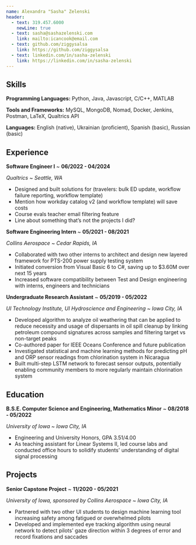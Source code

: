 ```yaml
---
name: Alexandra "Sasha" Zelenski
header:
  - text: 319.457.6000
    newLine: true
  - text: sasha@sashazelenski.com
    link: mailto:icancook@email.com
  - text: github.com/ziggysalsa
    link: https://github.com/ziggysalsa
  - text: linkedin.com/in/sasha-zelenski
    link: https://linkedin.com/in/sasha-zelenski
---
```


## Skills

**Programming Languages:** Python, Java, Javascript, C/C++, MATLAB

**Tools and Frameworks:** MySQL, MongoDB, Nomad, Docker, Jenkins, Postman, LaTeX, Qualtrics API

**Languages:** English (native), Ukrainian (proficient), Spanish (basic), Russian (basic)

## Experience

**Software Engineer I**
  ~ **06/2022 - 04/2024**

*Qualtrics*
  ~ *Seattle, WA*

- Designed and built solutions for (travelers: bulk ED update, workflow failure reporting, workflow template)
- Mention how workday catalog v2 (and workflow template) will save costs
- Course evals teacher email filtering feature
- Line about something that’s not the projects I did? 

**Software Engineering Intern**
  ~ **05/2021 - 08/2021**

*Collins Aerospace*
  ~ *Cedar Rapids, IA* 

- Collaborated with two other interns to architect and design new layered framework for PTS-200 power supply testing system
- Initiated conversion from Visual Basic 6 to C#, saving up to $3.60M over next 15 years
- Increased software compatibility between Test and Design engineering with interns, engineers and technicians   

**Undergraduate Research Assistant**
  ~ **05/2019 - 05/2022**

*UI Technology Institute, UI Hydroscience and Engineering*
  ~ *Iowa City, IA*

- Developed algorithm to analyze oil weathering that can be applied to reduce necessity and usage of dispersants in oil spill cleanup by linking petroleum compound signatures across samples and filtering target vs non-target peaks
- Co-authored paper for IEEE Oceans Conference and future publication
- Investigated statistical and machine learning methods for predicting pH and ORP sensor readings from chlorination system in Nicaragua
- Built multi-step LSTM network to forecast sensor outputs, potentially enabling community members to more regularly maintain chlorination system

## Education

**B.S.E. Computer Science and Engineering, Mathematics Minor**
  ~ **08/2018 - 05/2022**

*University of Iowa*
  ~ *Iowa City, IA*
- Engineering and University Honors, GPA 3.51/4.00
- As teaching assistant for Linear Systems II, led course labs and conducted office hours to solidify students' understanding of digital signal processing

## Projects
**Senior Capstone Project**
  ~ **11/2020 - 05/2021**

*University of Iowa, sponsored by Collins Aerospace*
  ~ *Iowa City, IA* 

- Partnered with two other UI students to design machine learning tool increasing safety among fatigued or overwhelmed pilots
- Developed and implemented eye tracking algorithm using neural network to detect pilots' gaze direction within 3 degrees of error and record fixations and saccades 
